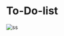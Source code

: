# To-Do-list
![ss](https://user-images.githubusercontent.com/36977325/196099265-87cd37b0-2f5c-4ccc-8db9-77a2a27cace4.png)
